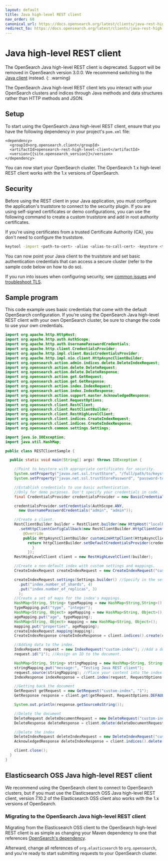 ```yaml
---
layout: default
title: Java high-level REST client
nav_order: 60
canonical_url: https://docs.opensearch.org/latest/clients/java-rest-high-level/
redirect_to: https://docs.opensearch.org/latest/clients/java-rest-high-level/
---
```


# Java high-level REST client

The OpenSearch Java high-level REST client is deprecated. Support will be removed in OpenSearch version 3.0.0. We recommend switching to the [Java client]({{site.url}}{{site.baseurl}}/clients/java/) instead.
{: .warning}

The OpenSearch Java high-level REST client lets you interact with your OpenSearch clusters and indices through Java methods and data structures rather than HTTP methods and JSON.

## Setup

To start using the OpenSearch Java high-level REST client, ensure that you have the following dependency in your project's `pom.xml` file:

```
<dependency>
  <groupId>org.opensearch.client</groupId>
  <artifactId>opensearch-rest-high-level-client</artifactId>
  <version>{{site.opensearch_version}}</version>
</dependency>
```

You can now start your OpenSearch cluster. The OpenSearch 1.x high-level REST client works with the 1.x versions of OpenSearch.

## Security

Before using the REST client in your Java application, you must configure the application's truststore to connect to the security plugin. If you are using self-signed certificates or demo configurations, you can use the following command to create a custom truststore and add in root authority certificates.

If you're using certificates from a trusted Certificate Authority (CA), you don't need to configure the truststore.

```bash
keytool -import <path-to-cert> -alias <alias-to-call-cert> -keystore <truststore-name>
```

You can now point your Java client to the truststore and set basic authentication credentials that can access a secure cluster (refer to the sample code below on how to do so).

If you run into issues when configuring security, see [common issues]({{site.url}}{{site.baseurl}}/troubleshoot/index) and [troubleshoot TLS]({{site.url}}{{site.baseurl}}/troubleshoot/tls).

## Sample program

This code example uses basic credentials that come with the default OpenSearch configuration. If you’re using the OpenSearch Java high-level REST client with your own OpenSearch cluster, be sure to change the code to use your own credentials.

```java
import org.apache.http.HttpHost;
import org.apache.http.auth.AuthScope;
import org.apache.http.auth.UsernamePasswordCredentials;
import org.apache.http.client.CredentialsProvider;
import org.apache.http.impl.client.BasicCredentialsProvider;
import org.apache.http.impl.nio.client.HttpAsyncClientBuilder;
import org.opensearch.action.admin.indices.delete.DeleteIndexRequest;
import org.opensearch.action.delete.DeleteRequest;
import org.opensearch.action.delete.DeleteResponse;
import org.opensearch.action.get.GetRequest;
import org.opensearch.action.get.GetResponse;
import org.opensearch.action.index.IndexRequest;
import org.opensearch.action.index.IndexResponse;
import org.opensearch.action.support.master.AcknowledgedResponse;
import org.opensearch.client.RequestOptions;
import org.opensearch.client.RestClient;
import org.opensearch.client.RestClientBuilder;
import org.opensearch.client.RestHighLevelClient;
import org.opensearch.client.indices.CreateIndexRequest;
import org.opensearch.client.indices.CreateIndexResponse;
import org.opensearch.common.settings.Settings;

import java.io.IOException;
import java.util.HashMap;

public class RESTClientSample {

  public static void main(String[] args) throws IOException {

    //Point to keystore with appropriate certificates for security.
    System.setProperty("javax.net.ssl.trustStore", "/full/path/to/keystore");
    System.setProperty("javax.net.ssl.trustStorePassword", "password-to-keystore");

    //Establish credentials to use basic authentication.
    //Only for demo purposes. Don't specify your credentials in code.
    final CredentialsProvider credentialsProvider = new BasicCredentialsProvider();

    credentialsProvider.setCredentials(AuthScope.ANY,
      new UsernamePasswordCredentials("admin", "admin"));

    //Create a client.
    RestClientBuilder builder = RestClient.builder(new HttpHost("localhost", 9200, "https"))
      .setHttpClientConfigCallback(new RestClientBuilder.HttpClientConfigCallback() {
        @Override
        public HttpAsyncClientBuilder customizeHttpClient(HttpAsyncClientBuilder httpClientBuilder) {
          return httpClientBuilder.setDefaultCredentialsProvider(credentialsProvider);
            }
          });
    RestHighLevelClient client = new RestHighLevelClient(builder);

    //Create a non-default index with custom settings and mappings.
    CreateIndexRequest createIndexRequest = new CreateIndexRequest("custom-index");

    createIndexRequest.settings(Settings.builder() //Specify in the settings how many shards you want in the index.
      .put("index.number_of_shards", 4)
      .put("index.number_of_replicas", 3)
      );
    //Create a set of maps for the index's mappings.
    HashMap<String, String> typeMapping = new HashMap<String,String>();
    typeMapping.put("type", "integer");
    HashMap<String, Object> ageMapping = new HashMap<String, Object>();
    ageMapping.put("age", typeMapping);
    HashMap<String, Object> mapping = new HashMap<String, Object>();
    mapping.put("properties", ageMapping);
    createIndexRequest.mapping(mapping);
    CreateIndexResponse createIndexResponse = client.indices().create(createIndexRequest, RequestOptions.DEFAULT);

    //Adding data to the index.
    IndexRequest request = new IndexRequest("custom-index"); //Add a document to the custom-index we created.
    request.id("1"); //Assign an ID to the document.

    HashMap<String, String> stringMapping = new HashMap<String, String>();
    stringMapping.put("message:", "Testing Java REST client");
    request.source(stringMapping); //Place your content into the index's source.
    IndexResponse indexResponse = client.index(request, RequestOptions.DEFAULT);

    //Getting back the document
    GetRequest getRequest = new GetRequest("custom-index", "1");
    GetResponse response = client.get(getRequest, RequestOptions.DEFAULT);

    System.out.println(response.getSourceAsString());

    //Delete the document
    DeleteRequest deleteDocumentRequest = new DeleteRequest("custom-index", "1"); //Index name followed by the ID.
    DeleteResponse deleteResponse = client.delete(deleteDocumentRequest, RequestOptions.DEFAULT);

    //Delete the index
    DeleteIndexRequest deleteIndexRequest = new DeleteIndexRequest("custom-index"); //Index name.
    AcknowledgedResponse deleteIndexResponse = client.indices().delete(deleteIndexRequest, RequestOptions.DEFAULT);

    client.close();
  }
}
```

## Elasticsearch OSS Java high-level REST client

We recommend using the OpenSearch client to connect to OpenSearch clusters, but if you must use the Elasticsearch OSS Java high-level REST client, version 7.10.2 of the Elasticsearch OSS client also works with the 1.x versions of OpenSearch.

### Migrating to the OpenSearch Java high-level REST client

Migrating from the Elasticsearch OSS client to the OpenSearch high-level REST client is as simple as changing your Maven dependency to one that references [OpenSearch's dependency](#setup).

Afterward, change all references of `org.elasticsearch` to `org.opensearch`, and you're ready to start submitting requests to your OpenSearch cluster.
